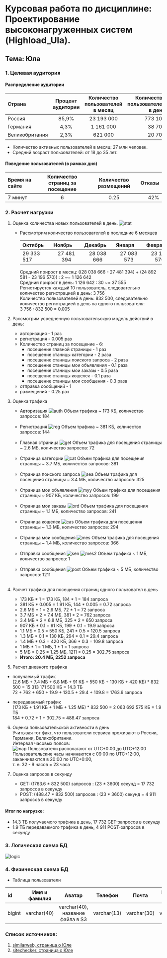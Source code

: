 # Курсовая работа по дисциплине: Проектирование высоконагруженных систем (Highload_Ula).
## Тема: Юла

### 1. Целевая аудитория

#### Распределение аудитории
| Страна      | Процент аудитории |  Количество пользователей в месяц   | Количество пользователей в день |
| :---        |    :----:   |        :----:   | ---:|
| Россия      | 85,9%       | 23 193 000   | 773 100 |
| Германия   | 4,3%       | 1 161 000      | 38 700 |
| Великобритания   | 	2,3%        | 621 000      | 20 700 |

- Количество активных пользователей в месяц: 27 млн человек.
- Средний возраст пользователей: от 18 до 35 лет.


#### Поведение пользователей (в рамках дня)
| Время на сайте      | Количество страниц за посещение | Количество размещений |  Отказы   |
| :---        |    :----:   |        :----:   | ---:|
| 7 минут | 6       | 0.25 | 42% |

### 2. Расчет нагрузки

1) Оценка количества новых пользователей в день.
   ![stat](stat.png)
   - Рассмотрим количество пользователей в последние 6 месяцев
     
        | Октябрь<span style="color:white">__</span>| Ноябрь<span style="color:white">___</span> | Декабрь<span style="color:white">__</span> |  Января<span style="color:white">___</span>   | Февраль<span style="color:white">__</span>   | Март<span style="color:white">_____</span>  |
        | :---        |    :----:   | :----:   |:----:   | :----:   | ---:|
        | 29 333 517 | 27 481 394  | 28 038 666 | 27 083 573 | 23 196 570 | 24 892 581|
    
        Средний прирост в месяц:  ((28 038 666 - 27 481 394) + (24 892 581 - 23 196 570)) : 2 ~= 1 126 642<br>
        Средний прирост в день: 1 126 642 : 30 ~= 37 555<br>
        Регистируется каждый 10 пользователь, следовательно количество регистрацией в день: 3 756<br>
        Количество пользователей в день: 832 500, следовательно количество регистрацией в день на одного пользователя:<br>
        3 756 : 832 500 = 0.005
     

2) Рассмотрим усредненную пользовательскую модель действий в день:
    - авторизация - 1 раз
    - регистрация - 0.005 раз
    - Количество страниц за посещение - 6:
        - посещение главной страницы - 1 раз
        - посещение станицы категории - 2 раза
        - посещение станицы поиского запроса - 2 раза
        - посещение станицы мои объявления - 0.1 раза
        - посещение станицы мои заказы - 0.5 раза
        - посещение станицы кошелек - 0.1 раза
        - посещение станицы мои сообщения - 0.3 раза
    - отправка сообщений - 1
    - размещений - 0.25 раз
    

3) Оценка трафика
    - Авторизация ![auth](auth.png) Объем трафика ~ 173 КБ, количество запросов: 184<br><br>
    - Регистрация ![reg](reg.png) Объем трафика ~ 381 КБ, количество запросов: 144<br><br>
    - Главная страница ![get](get.png) Объем трафика для посещения страницы ~ 2.6 МБ, количество запросов: 72<br><br>
    - Страница категории ![cat](cat.png) Объем трафика для посещения страницы ~ 3.7 МБ, количество запросов: 381<br><br>
    - Страница поиского запроса ![sea](sea.png) Объем трафика для посещения страницы ~ 3.4 МБ, количество запросов: 325<br><br>
    - Страница мои объявления ![myy](myy.png) Объем трафика для посещения страницы ~ 907 КБ, количество запросов: 199<br><br>
    - Страница мои заказы ![ord](ord.png) Объем трафика для посещения страницы ~ 1.1 МБ, количество запросов: 241<br><br>
    - Страница кошелек ![cas](cas.png) Объем трафика для посещения страницы ~ 1.3 МБ, количество запросов: 294<br><br>
    - Страница мои сообщения ![mes](mes.png) Объем трафика для посещения страницы ~ 1.4 МБ, количество запросов: 366<br><br>
    - Отправка сообщения ![sen](sen.png) ![mes2](mes2.png) Объем трафика ~ 1 МБ, количество запросов: 1<br><br>
    - Отправка сообщения ![post](post.png) Объем трафика ~ 5 МБ, количество запросов: 1211<br><br>

4) Расчет трафика для посещения страниц одного пользовател в день
    - 173 КБ * 1 = 173 КБ, 184 * 1 = 184 запроса
    - 381 КБ * 0.005 = 1.91 КБ, 144 * 0.005 = 0.72 запроса
    - 2.6 МБ * 1 = 2.6 МБ, 72 * 1 = 72 запроса
    - 3.7 МБ * 2 = 7.4 МБ, 381 * 2 = 762 запроса
    - 3.4 МБ * 2 = 6.8 МБ, 325 * 2 = 650 запроса
    - 907 КБ * 0.1 = 91 КБ, 199 * 0.1 = 19.9 запроса
    - 1.1 МБ * 0.5 = 550 КБ, 241 * 0.5 = 120.5 запроса
    - 1.3 МБ * 0.1 = 130 КБ, 294 * 0.1 = 29.4 запроса
    - 1.4 МБ * 0.3 = 420 КБ, 366 * 0.3 = 109.8 запроса
    - 1 МБ * 1 = 1 МБ, 1 * 1 = 1 запроса
    - 5 МБ * 0.25 = 1.25 МБ, 1211 * 0.25 = 302.75 запроса
    - <b>Итого: 20.4 МБ, 2252 запроса</b>

5) Расчет дневного трафика
 - получаемый трафик<br>
   (2.6 МБ + 7.4 МБ + 6.8 МБ + 91 КБ + 550 КБ + 130 КБ + 420 КБ) * 832 500 = 15 313 171 500 КБ = 14.3 ТБ<br>
   72 + 762 + 650 + 19.9 + 120.5 + 29.4 + 109.8 = 1763.6 запроса
    
 - передаваемый трафик<br>
   (173 КБ + 1.91 КБ + 1 МБ + 1.25 МБ) * 832 500 = 2 063 692 575 КБ = 1.9 ТБ<br>
   184 + 0.72 + 1 + 302.75 = 488.47 запроса

6) Оценка пользовательской активности в день<br>
   Учитывая тот факт, что пользователи сервиса проживают в России, Германии, Великобритании.<br>
   Интервал часовых поясов:<br>
   ![map](map.png)
   Пользователи располагают от UTC+0:00 до UTC+12:00<br>
   Пользовательские часы начинаются с 09:00 по UTC+12:00, заканчиваются в 20:00 по UTC+0:00,<br>
   т. е. 32 - 9 часов = 23 часа

7) Оценка запросов в секунду<br>
   - GET: (1763.6 * 832 500) запросов : (23 * 3600) секунд = 17 732 запросов в секунду
   - POST: (488.47 * 832 500) запросов : (23 * 3600) секунд = 4 911 запросов в секунду
   
#### Итог по нагрузке:
- 14.3 ТБ получаемого трафика в день, 17 732 GET-запросов в секунду
- 1.9 ТБ передаваемого трафика в день, 4 911 POST-запросов в секунду

### 3. Логическая схема БД
![logic](logic.png)

### 4. Физическая схема БД
   - Таблица пользователи
     
  | id | Имя и фамилия | Аватар |  Телефон | Почта | Короткий url | Банковская карта | Адрес доставки | Хэш пароля |
  | :---        |    :----:   | :----:   |:----:   | :----:   | :----:   | :----:   | :----:   | ---:|
  | bigint | varchar(40) | varchar(40), название файла в S3 | varchar(13) | varchar(30) | varchar(30) | varchar(60)| varchar(100)|  varchar(128)|

### Список источников:
1) <a href="https://www.similarweb.com/website/youla.ru/">similarweb, страница о Юле</a>
2) <a href="https://sitechecker.pro/app/main/traffic-checker-land?pageUrl=https:%2F%2Fyoula.ru%2F">sitechecker, страница о Юле</a>